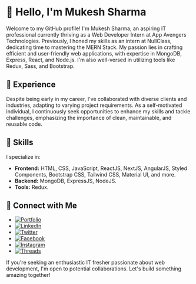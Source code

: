 # 👋 Hello, I'm Mukesh Sharma

Welcome to my GitHub profile! I'm Mukesh Sharma, an aspiring IT professional currently thriving as a Web Developer Intern at App Avengers Technologies. Previously, I honed my skills as an intern at NullClass, dedicating time to mastering the MERN Stack. My passion lies in crafting efficient and user-friendly web applications, with expertise in MongoDB, Express, React, and Node.js. I'm also well-versed in utilizing tools like Redux, Sass, and Bootstrap.

## 💼 Experience

Despite being early in my career, I've collaborated with diverse clients and industries, adapting to varying project requirements. As a self-motivated individual, I continuously seek opportunities to enhance my skills and tackle challenges, emphasizing the importance of clean, maintainable, and reusable code.

## 🚀 Skills

I specialize in:
- **Frontend:** HTML, CSS, JavaScript, ReactJS, NextJS, AngularJS, Styled Components, Bootstrap CSS, Tailwind CSS, Material UI, and more.
- **Backend:** MongoDB, ExpressJS, NodeJS.
- **Tools:** Redux.

## 🔗 Connect with Me

- [![Portfolio](https://img.shields.io/badge/my_portfolio-ffffff?style=for-the-badge&logo=ko-fi&logoColor=black)](https://mukesh-sharma.vercel.app)
- [![LinkedIn](https://img.shields.io/badge/linkedin-0a66c2?style=for-the-badge&logo=linkedin&logoColor=white)](https://www.linkedin.com/in/mukesh-sharma-dev)
- [![Twitter](https://img.shields.io/badge/twitter-X-000000?style=for-the-badge&logo=twitter&logoColor=white)](https://twitter.com/mukesh_sharma36)
- [![Facebook](https://img.shields.io/badge/facebook-1877F2?style=for-the-badge&logo=facebook&logoColor=white)](https://www.facebook.com/MukeshSharma400)
- [![Instagram](https://img.shields.io/badge/instagram-e95950?style=for-the-badge&logo=instagram&logoColor=white)](https://www.instagram.com/mukesh_sharma400)
- [![Threads](https://img.shields.io/badge/threads-000?style=for-the-badge&logo=threads&logoColor=white)](https://www.threads.net/@mukesh_sharma400)

If you're seeking an enthusiastic IT fresher passionate about web development, I'm open to potential collaborations. Let's build something amazing together!
